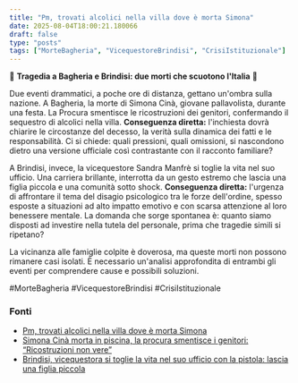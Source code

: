 ```yaml
---
title: "Pm, trovati alcolici nella villa dove è morta Simona"
date: 2025-08-04T18:00:21.180066
draft: false
type: "posts"
tags: ["MorteBagheria", "VicequestoreBrindisi", "CrisiIstituzionale"]
---
```


🚨 **Tragedia a Bagheria e Brindisi: due morti che scuotono l'Italia** 🚨

Due eventi drammatici, a poche ore di distanza, gettano un'ombra sulla nazione. A Bagheria, la morte di Simona Cinà, giovane pallavolista, durante una festa. La Procura smentisce le ricostruzioni dei genitori, confermando il sequestro di alcolici nella villa.  **Conseguenza diretta:** l'inchiesta dovrà chiarire le circostanze del decesso, la verità sulla dinamica dei fatti e le responsabilità.  Ci si chiede: quali pressioni, quali omissioni, si nascondono dietro una versione ufficiale così contrastante con il racconto familiare?

A Brindisi, invece, la vicequestore Sandra Manfrè si toglie la vita nel suo ufficio. Una carriera brillante, interrotta da un gesto estremo che lascia una figlia piccola e una comunità sotto shock. **Conseguenza diretta:**  l'urgenza di affrontare il tema del disagio psicologico tra le forze dell'ordine,  spesso esposte a situazioni ad alto impatto emotivo e con scarsa attenzione al loro benessere mentale.  La domanda che sorge spontanea è:  quanto siamo disposti ad investire nella tutela del personale, prima che tragedie simili si ripetano?


La vicinanza alle famiglie colpite è doverosa, ma queste morti non possono rimanere casi isolati.  È necessario un'analisi approfondita di entrambi gli eventi per comprendere cause e possibili soluzioni.


#MorteBagheria #VicequestoreBrindisi #CrisiIstituzionale


### Fonti
- [Pm, trovati alcolici nella villa dove è morta Simona](https://www.ansa.it/sito/notizie/topnews/2025/08/04/pm-trovati-alcolici-nella-villa-dove-e-morta-simona_c462c1f8-5599-4b7f-858c-255bb29c8558.html)
- [Simona Cinà morta in piscina, la procura smentisce i genitori: “Ricostruzioni non vere”](https://palermo.repubblica.it/cronaca/2025/08/04/news/morte_simona_verita_procura_vestiti_alcol_telefono_mistero_cause_indagini-424771362/)
- [Brindisi, vicequestora si toglie la vita nel suo ufficio con la pistola: lascia una figlia piccola](https://bari.repubblica.it/cronaca/2025/08/04/news/brindisi_vicequestora_trovata_morta_nel_suo_ufficio_si_sarebbe_uccisa_con_la_pistola_d_ordinanza-424770961/)
